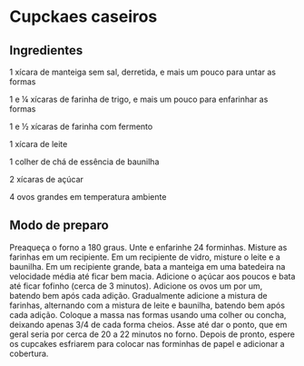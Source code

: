 # Cupckaes caseiros

## Ingredientes

1 xícara de manteiga sem sal, derretida, e mais um pouco para untar as formas

1 e ¼ xícaras de farinha de trigo, e mais um pouco para enfarinhar as formas

1 e ½ xícaras de farinha com fermento

1 xícara de leite

1 colher de chá de essência de baunilha

2 xícaras de açúcar

4 ovos grandes em temperatura ambiente

## Modo de preparo

Preaqueça o forno a 180 graus. Unte e enfarinhe 24 forminhas.
Misture as farinhas em um recipiente. Em um recipiente de vidro, misture o leite e a baunilha.
Em um recipiente grande, bata a manteiga em uma batedeira na velocidade média até ficar bem macia. Adicione o açúcar aos poucos e bata até ficar fofinho (cerca de 3 minutos). Adicione os ovos um por um, batendo bem após cada adição.
Gradualmente adicione a mistura de farinhas, alternando com a mistura de leite e baunilha, batendo bem após cada adição.
Coloque a massa nas formas usando uma colher ou concha, deixando apenas 3/4 de cada forma cheios.
Asse até dar o ponto, que em geral seria por cerca de 20 a 22 minutos no forno. Depois de pronto, espere os cupcakes esfriarem para colocar nas forminhas de papel e adicionar a cobertura.